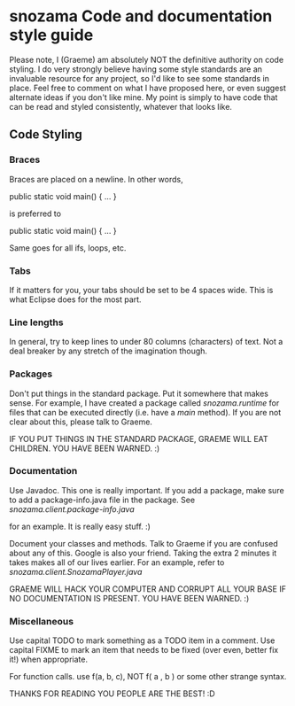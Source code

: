 snozama Code and documentation style guide
==========================================

Please note, I (Graeme) am absolutely NOT the definitive authority on code
styling.  I do very strongly believe having some style standards are an
invaluable resource for any project, so I'd like to see some standards
in place.  Feel free to comment on what I have proposed here, or even
suggest alternate ideas if you don't like mine.  My point is simply
to have code that can be read and styled consistently, whatever
that looks like.

Code Styling
------------

### Braces

Braces are placed on a newline.  In other words,

 public static void main()
 {
 	...
 }

is preferred to

 public static void main() {
 	...
 }

Same goes for all ifs, loops, etc.

### Tabs

If it matters for you, your tabs should be set to be 4 spaces wide.  This is
what Eclipse does for the most part.

### Line lengths

In general, try to keep lines to under 80 columns (characters) of text.
Not a deal breaker by any stretch of the imagination though.

### Packages

Don't put things in the standard package.  Put it somewhere that makes sense.
For example, I have created a package called _snozama.runtime_ for files
that can be executed directly (i.e. have a _main_ method).  If you are not
clear about this, please talk to Graeme.

IF YOU PUT THINGS IN THE STANDARD PACKAGE, GRAEME WILL EAT CHILDREN.
YOU HAVE BEEN WARNED. :)

### Documentation

Use Javadoc.  This one is really important.  If you add a package,
make sure to add a package-info.java file in the package.  See
_snozama.client.package-info.java_

for an example.  It is really easy stuff. :)

Document your classes and methods.  Talk to Graeme if you are confused about
any of this.  Google is also your friend.  Taking the extra 2 minutes it takes
makes all of our lives earlier.  For an example, refer to
_snozama.client.SnozamaPlayer.java_

GRAEME WILL HACK YOUR COMPUTER AND CORRUPT ALL YOUR BASE IF
NO DOCUMENTATION IS PRESENT.  YOU HAVE BEEN WARNED. :)

### Miscellaneous

Use capital TODO to mark something as a TODO item in a comment.  Use
capital FIXME to mark an item that needs to be fixed (over even, better
fix it!) when appropriate.

For function calls. use f(a, b, c), NOT f( a , b ) or some other strange
syntax.

THANKS FOR READING YOU PEOPLE ARE THE BEST! :D